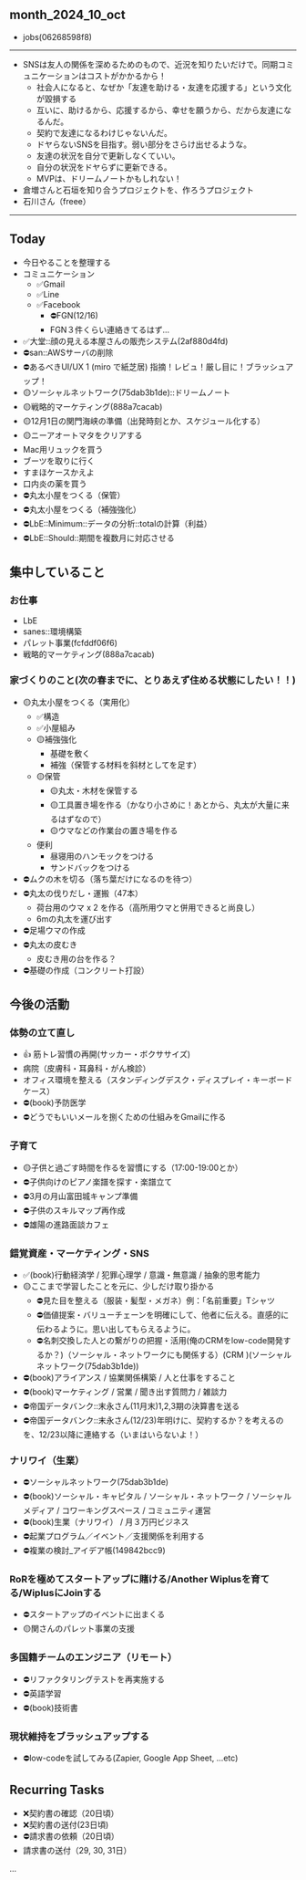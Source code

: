 month_2024_10_oct
---
- jobs(06268598f8)
---

- SNSは友人の関係を深めるためのもので、近況を知りたいだけで。同期コミュニケーションはコストがかかるから！
  - 社会人になると、なぜか「友達を助ける・友達を応援する」という文化が毀損する
  - 互いに、助けるから、応援するから、幸せを願うから、だから友達になるんだ。
  - 契約で友達になるわけじゃないんだ。
  - ドヤらないSNSを目指す。弱い部分をさらけ出せるような。
  - 友達の状況を自分で更新しなくていい。
  - 自分の状況をドヤらずに更新できる。
  - MVPは、ドリームノートかもしれない！
- 倉増さんと石垣を知り合うプロジェクトを、作ろうプロジェクト
- 石川さん（freee）

---

## Today
- 今日やることを整理する
- コミュニケーション
  - ✅Gmail
  - ✅Line
  - ✅Facebook
    - ⛔️FGN(12/16)
    - FGN３件くらい連絡きてるはず...
- ✅大堂::顔の見える本屋さんの販売システム(2af880d4fd)
- ⛔️san::AWSサーバの削除
- ⛔️あるべきUI/UX 1 (miro で紙芝居) 指摘！レビュ！厳し目に！ブラッシュアップ！
- 🟡ソーシャルネットワーク(75dab3b1de)::ドリームノート
- 🟡戦略的マーケティング(888a7cacab)
- 🟡12月1日の関門海峡の準備（出発時刻とか、スケジュール化する）
- 🟡ニーアオートマタをクリアする
- Mac用リュックを買う
- ブーツを取りに行く
- すまほケースかえよ
- 口内炎の薬を買う
- ⛔️丸太小屋をつくる（保管）
- ⛔️丸太小屋をつくる（補強強化）
- ⛔️LbE::Minimum::データの分析::totalの計算（利益）
- ⛔️LbE::Should::期間を複数月に対応させる

## 集中していること
### お仕事
- LbE
- sanes::環境構築
- パレット事業(fcfddf06f6)
- 戦略的マーケティング(888a7cacab)

### 家づくりのこと(次の春までに、とりあえず住める状態にしたい！！)
- 🟡丸太小屋をつくる（実用化）
  - ✅構造
  - ✅小屋組み
  - 🟡補強強化
    - 基礎を敷く
    - 補強（保管する材料を斜材としてを足す）
  - 🟡保管
    - 🟡丸太・木材を保管する
    - 🟡工具置き場を作る（かなり小さめに！あとから、丸太が大量に来るはずなので）
    - 🟡ウマなどの作業台の置き場を作る
  - 便利
    - 昼寝用のハンモックをつける
    - サンドバックをつける
- ⛔️ムクの木を切る（落ち葉だけになるのを待つ）
- ⛔️丸太の伐りだし・運搬（47本）
  - 荷台用のウマ x 2 を作る（高所用ウマと併用できると尚良し）
  - 6mの丸太を運び出す
- ⛔️足場ウマの作成
- ⛔️丸太の皮むき
  - 皮むき用の台を作る？
- ⛔️基礎の作成（コンクリート打設）

## 今後の活動
### 体勢の立て直し
- 👍 筋トレ習慣の再開(サッカー・ボクササイズ)
- 病院（皮膚科・耳鼻科・がん検診）
- オフィス環境を整える（スタンディングデスク・ディスプレイ・キーボードケース）
- ⛔️(book)予防医学
- ⛔️どうでもいいメールを捌くための仕組みをGmailに作る

### 子育て
- 🟡子供と過ごす時間を作るを習慣にする（17:00-19:00とか）
- ⛔️子供向けのピアノ楽譜を探す・楽譜立て
- ⛔️3月の月山富田城キャンプ準備
- ⛔️子供のスキルマップ再作成
- ⛔️雄陽の進路面談カフェ

### 錯覚資産・マーケティング・SNS
- ✅(book)行動経済学 / 犯罪心理学 / 意識・無意識 / 抽象的思考能力
- 🟡ここまで学習したことを元に、少しだけ取り掛かる
  - ⛔️見た目を整える（服装・髪型・メガネ）例：「名前重要」Tシャツ
  - ⛔️価値提案・バリューチェーンを明確にして、他者に伝える。直感的に伝わるように。思い出してもらえるように。
  - ⛔️名刺交換した人との繋がりの把握・活用(俺のCRMをlow-code開発するか？)（ソーシャル・ネットワークにも関係する）(CRM )(ソーシャルネットワーク(75dab3b1de))
- ⛔️(book)アライアンス / 協業関係構築 / 人と仕事をすること
- ⛔️(book)マーケティング / 営業 / 聞き出す質問力 / 雑談力
- ⛔️帝国データバンク::末永さん(11月末)1,2,3期の決算書を送る
- ⛔️帝国データバンク::末永さん(12/23)年明けに、契約するか？を考えるのを、12/23以降に連絡する（いまはいらないよ！）

### ナリワイ（生業）
- ⛔️ソーシャルネットワーク(75dab3b1de)
- ⛔️(book)ソーシャル・キャピタル / ソーシャル・ネットワーク / ソーシャルメディア / コワーキングスペース / コミュニティ運営
- ⛔️(book)生業（ナリワイ） / 月３万円ビジネス
- ⛔️起業プログラム／イベント／支援関係を利用する
- ⛔️複業の検討_アイデア帳(149842bcc9)

### RoRを極めてスタートアップに賭ける/Another Wiplusを育てる/WiplusにJoinする
- ⛔️スタートアップのイベントに出まくる
- 🟡関さんのパレット事業の支援

### 多国籍チームのエンジニア（リモート）
- ⛔️リファクタリングテストを再実施する
- ⛔️英語学習
- ⛔️(book)技術書

### 現状維持をブラッシュアップする
- ⛔️low-codeを試してみる(Zapier, Google App Sheet, ...etc)

## Recurring Tasks
- ❌契約書の確認（20日頃）
- ❌契約書の送付(23日頃)
- ⛔️請求書の依頼（20日頃）
- 請求書の送付（29, 30, 31日）






















...